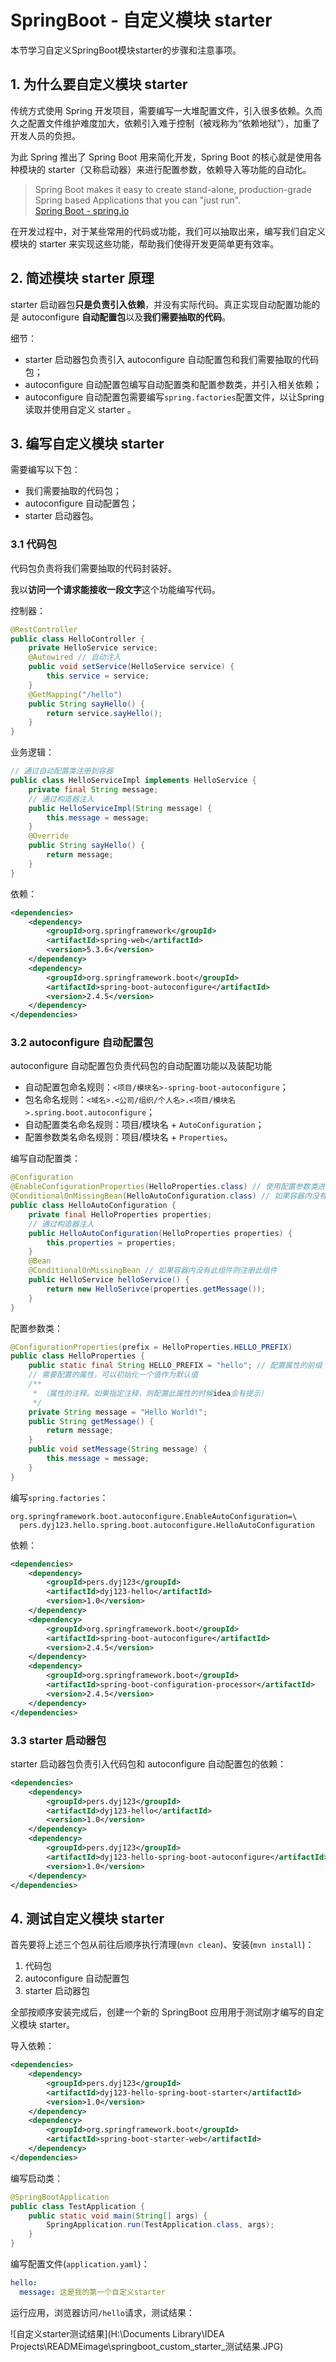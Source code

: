 # SpringBoot - 自定义模块 starter

本节学习自定义SpringBoot模块starter的步骤和注意事项。

## 1. 为什么要自定义模块 starter

传统方式使用 Spring 开发项目，需要编写一大堆配置文件，引入很多依赖。久而久之配置文件维护难度加大，依赖引入难于控制（被戏称为“依赖地狱”），加重了开发人员的负担。

为此 Spring 推出了 Spring Boot 用来简化开发，Spring Boot 的核心就是使用各种模块的 starter（又称启动器）来进行配置参数，依赖导入等功能的自动化。

> Spring Boot makes it easy to create stand-alone, production-grade Spring based Applications that you can "just run".<br>
> [Spring Boot - spring.io](https://spring.io/projects/spring-boot#overview)

在开发过程中，对于某些常用的代码或功能，我们可以抽取出来，编写我们自定义模块的 starter 来实现这些功能，帮助我们使得开发更简单更有效率。

## 2. 简述模块 starter 原理

starter 启动器包**只是负责引入依赖**，并没有实际代码。真正实现自动配置功能的是 autoconfigure **自动配置包**以及**我们需要抽取的代码**。

细节：

* starter 启动器包负责引入 autoconfigure 自动配置包和我们需要抽取的代码包；
* autoconfigure 自动配置包编写自动配置类和配置参数类，并引入相关依赖；
* autoconfigure 自动配置包需要编写`spring.factories`配置文件，以让Spring读取并使用自定义 starter 。

## 3. 编写自定义模块 starter

需要编写以下包：

* 我们需要抽取的代码包；
* autoconfigure 自动配置包；
* starter 启动器包。

### 3.1 代码包

代码包负责将我们需要抽取的代码封装好。

我以**访问一个请求能接收一段文字**这个功能编写代码。

控制器：

```java
@RestController
public class HelloController {
    private HelloService service;
    @Autowired // 自动注入
    public void setService(HelloService service) {
        this.service = service;
    }
    @GetMapping("/hello")
    public String sayHello() {
        return service.sayHello();
    }
}
```

业务逻辑：

```java
// 通过自动配置类注册到容器
public class HelloServiceImpl implements HelloService {
    private final String message;
    // 通过构造器注入
    public HelloServiceImpl(String message) {
        this.message = message;
    }
    @Override
    public String sayHello() {
        return message;
    }
}
```

依赖：

```xml
<dependencies>
    <dependency>
        <groupId>org.springframework</groupId>
        <artifactId>spring-web</artifactId>
        <version>5.3.6</version>
    </dependency>
    <dependency>
        <groupId>org.springframework.boot</groupId>
        <artifactId>spring-boot-autoconfigure</artifactId>
        <version>2.4.5</version>
    </dependency>
</dependencies>
```

### 3.2 autoconfigure 自动配置包

autoconfigure 自动配置包负责代码包的自动配置功能以及装配功能

* 自动配置包命名规则：`<项目/模块名>-spring-boot-autoconfigure`； 
* 包名命名规则：`<域名>.<公司/组织/个人名>.<项目/模块名>.spring.boot.autoconfigure`； 
* 自动配置类名命名规则：项目/模块名 + `AutoConfiguration`； 
* 配置参数类名命名规则：项目/模块名 + `Properties`。

编写自动配置类：

```java
@Configuration
@EnableConfigurationProperties(HelloProperties.class) // 使用配置参数类进行自动配置功能
@ConditionalOnMissingBean(HelloAutoConfiguration.class) // 如果容器内没有此组件则注册此组件
public class HelloAutoConfiguration {
    private final HelloProperties properties;
    // 通过构造器注入
    public HelloAutoConfiguration(HelloProperties properties) {
        this.properties = properties;
    }
    @Bean
    @ConditionalOnMissingBean // 如果容器内没有此组件则注册此组件
    public HelloService helloService() {
        return new HelloSerivce(properties.getMessage());
    }
}
```

配置参数类：

```java
@ConfigurationProperties(prefix = HelloProperties.HELLO_PREFIX)
public class HelloProperties {
    public static final String HELLO_PREFIX = "hello"; // 配置属性的前缀
    // 需要配置的属性，可以初始化一个值作为默认值
    /**
     * （属性的注释。如果指定注释，则配置此属性的时候idea会有提示）
     */
    private String message = "Hello World!";
    public String getMessage() {
        return message;
    }
    public void setMessage(String message) {
        this.message = message;
    }
}
```

编写`spring.factories`：

```properties
org.springframework.boot.autoconfigure.EnableAutoConfiguration=\
  pers.dyj123.hello.spring.boot.autoconfigure.HelloAutoConfiguration
```

依赖：

```xml
<dependencies>
    <dependency>
        <groupId>pers.dyj123</groupId>
        <artifactId>dyj123-hello</artifactId>
        <version>1.0</version>
    </dependency>
    <dependency>
        <groupId>org.springframework.boot</groupId>
        <artifactId>spring-boot-autoconfigure</artifactId>
        <version>2.4.5</version>
    </dependency>
    <dependency>
        <groupId>org.springframework.boot</groupId>
        <artifactId>spring-boot-configuration-processor</artifactId>
        <version>2.4.5</version>
    </dependency>
</dependencies>
```

### 3.3 starter 启动器包

starter 启动器包负责引入代码包和 autoconfigure 自动配置包的依赖：

```xml
<dependencies>
    <dependency>
        <groupId>pers.dyj123</groupId>
        <artifactId>dyj123-hello</artifactId>
        <version>1.0</version>
    </dependency>
    <dependency>
        <groupId>pers.dyj123</groupId>
        <artifactId>dyj123-hello-spring-boot-autoconfigure</artifactId>
        <version>1.0</version>
    </dependency>
</dependencies>
```

## 4. 测试自定义模块 starter

首先要将上述三个包从前往后顺序执行清理(`mvn clean`)、安装(`mvn install`)：

1. 代码包
2. autoconfigure 自动配置包
3. starter 启动器包

全部按顺序安装完成后，创建一个新的 SpringBoot 应用用于测试刚才编写的自定义模块 starter。

导入依赖：

```xml
<dependencies>
    <dependency>
        <groupId>pers.dyj123</groupId>
        <artifactId>dyj123-hello-spring-boot-starter</artifactId>
        <version>1.0</version>
    </dependency>
    <dependency>
        <groupId>org.springframework.boot</groupId>
        <artifactId>spring-boot-starter-web</artifactId>
    </dependency>
</dependencies>
```

编写启动类：

```java
@SpringBootApplication
public class TestApplication {
    public static void main(String[] args) {
        SpringApplication.run(TestApplication.class, args);
    }
}
```

编写配置文件(`application.yaml`)：

```yaml
hello:
  message: 这是我的第一个自定义starter
```

运行应用，浏览器访问`/hello`请求，测试结果：

![自定义starter测试结果](H:\Documents Library\IDEA Projects\READMEimage\springboot_custom_starter_测试结果.JPG)

